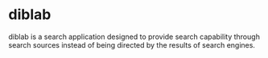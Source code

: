 # diblab
diblab is a search application designed to provide search capability through search sources instead of being directed by the results of search engines.
